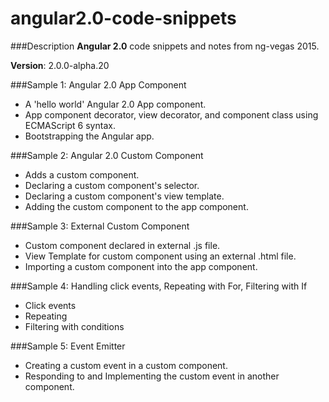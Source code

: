 # angular2.0-code-snippets

###Description
__Angular 2.0__ code snippets and notes from ng-vegas 2015.

__Version__: 2.0.0-alpha.20

###Sample 1: Angular 2.0 App Component

* A 'hello world' Angular 2.0 App component.
* App component decorator, view decorator, and component class using ECMAScript 6 syntax.
* Bootstrapping the Angular app.

###Sample 2: Angular 2.0 Custom Component

* Adds a custom component.
* Declaring a custom component's selector.
* Declaring a custom component's view template.
* Adding the custom component to the app component.

###Sample 3: External Custom Component

* Custom component declared in external .js file.
* View Template for custom component using an external .html file.
* Importing a custom component into the app component.

###Sample 4: Handling click events, Repeating with For, Filtering with If

* Click events
* Repeating
* Filtering with conditions

###Sample 5: Event Emitter

* Creating a custom event in a custom component.
* Responding to and Implementing the custom event in another component.

